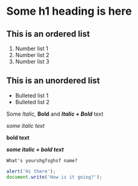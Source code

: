 <h1>Some h1 heading is here</h1>
<h2>This is an ordered list</h2>
   <ol>
      <li>Number list 1</li>
      <li>Number list 2</li>
      <li>Number list 3</li>
   </ol>
<h2>This is an unordered list</h2>
   <ul>
      <li>Bulleted list 1</li>
      <li>Bulleted list 2</li>
   </ul>
<p>Some <em>Italic, </em><b>Bold</b> and <em><b>Italic + Bold</b></em> text</p>

*some italic text*

**bold text**

***some italic + bold text***

`What's yourshgfsghsf name?`

```javascript
alert('Hi there');
document.write('How is it going?');
```
